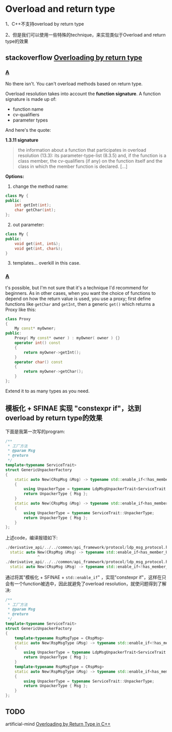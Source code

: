 # Overload and return type

1、C++不支持overload by return type

2、但是我们可以使用一些特殊的technique，来实现类似于Overload and return type的效果

## stackoverflow [Overloading by return type](https://stackoverflow.com/questions/9568852/overloading-by-return-type)

### [A](https://stackoverflow.com/a/9568890)

No there isn't. You can't overload methods based on return type.

Overload resolution takes into account the **function signature**. A function signature is made up of:

- function name
- cv-qualifiers
- parameter types

And here's the quote:

**1.3.11 signature**

> the information about a function that participates in overload resolution (13.3): its parameter-type-list (8.3.5) and, if the function is a class member, the cv-qualifiers (if any) on the function itself and the class in which the member function is declared. [...]

**Options:**

1) change the method name:

```cpp
class My {
public:
    int getInt(int);
    char getChar(int);
};
```

2) out parameter:

```cpp
class My {
public:
    void get(int, int&);
    void get(int, char&);
}
```

3) templates... overkill in this case.

### [A](https://stackoverflow.com/a/9569120)

t's possible, but I'm not sure that it's a technique I'd recommend for beginners. As in other cases, when you want the choice of functions to depend on how the return value is used, you use a proxy; first define functions like `getChar` and `getInt`, then a generic `get()` which returns a Proxy like this:

```cpp
class Proxy
{
    My const* myOwner;
public:
    Proxy( My const* owner ) : myOwner( owner ) {}
    operator int() const
    {
        return myOwner->getInt();
    }
    operator char() const
    {
        return myOwner->getChar();
    }
};
```

Extend it to as many types as you need.



## 模板化 + SFINAE 实现 "constexpr if"，达到 overload by return type的效果

下面是我第一次写的program: 

```C++
/**
 * 工厂方法
 * @param Msg
 * @return
 */
template<typename ServiceTrait>
struct GenericUnpackerFactory
{
	static auto New(CRspMsg &Msg) -> typename std::enable_if<!has_member_UnpackerType<ServiceTrait>::value,typename LdpMsgUnpackerTrait<ServiceTrait::ServiceMsgType, typename ServiceTrait::RspFieldType>::UnpackerType>::type
	{
		using UnpackerType = typename LdpMsgUnpackerTrait<ServiceTrait::ServiceMsgType, typename ServiceTrait::RspFieldType>::UnpackerType;
		return UnpackerType { Msg };
	}
	static auto New(CRspMsg &Msg) -> typename std::enable_if<has_member_UnpackerType<ServiceTrait>::value,typename ServiceTrait::UnpackerType>::type
	{
		using UnpackerType = typename ServiceTrait::UnpackerType;
		return UnpackerType { Msg };
	}
};
```

上述code，编译报错如下:

```c++
./derivative_api/../../common/api_framework/protocol/ldp_msg_protocol.h:800:14: 错误：‘static typename std::enable_if<has_member_UnpackerType<ServiceTrait>::value, typename ServiceTrait::UnpackerType>::type GenericUnpackerFactory<ServiceTrait>::New(CRspMsg&)’无法被重载
  static auto New(CRspMsg &Msg) -> typename std::enable_if<has_member_UnpackerType<ServiceTrait>::value,typename ServiceTrait::UnpackerType>::type
              ^
./derivative_api/../../common/api_framework/protocol/ldp_msg_protocol.h:795:14: 错误：与‘static typename std::enable_if<(! has_member_UnpackerType<ServiceTrait>::value), typename LdpMsgUnpackerTrait<ServiceTrait:: ServiceMsgType, typename ServiceTrait::RspFieldType>::UnpackerType>::type GenericUnpackerFactory<ServiceTrait>::New(CRspMsg&)’
  static auto New(CRspMsg &Msg) -> typename std::enable_if<!has_member_UnpackerType<ServiceTrait>::value,typename LdpMsgUnpackerTrait<ServiceTrait::ServiceMsgType, typename ServiceTrait::RspFieldType>::UnpackerType>::type

```



通过将其"模板化 + SFINAE + `std::enable_if`" ，实现"constexpr if"，这样在只会有一个function被选中，因此就避免了overload resolution，就使问题得到了解决:

```C++
/**
 * 工厂方法
 * @param Msg
 * @return
 */
template<typename ServiceTrait>
struct GenericUnpackerFactory
{
	template<typename RspMsgType = CRspMsg>
	static auto New(RspMsgType &Msg) -> typename std::enable_if<!has_member_UnpackerType<ServiceTrait>::value,typename LdpMsgUnpackerTrait<ServiceTrait::ServiceMsgType, typename ServiceTrait::RspFieldType>::UnpackerType>::type
	{
		using UnpackerType = typename LdpMsgUnpackerTrait<ServiceTrait::ServiceMsgType, typename ServiceTrait::RspFieldType>::UnpackerType;
		return UnpackerType { Msg };
	}
	template<typename RspMsgType = CRspMsg>
	static auto New(RspMsgType &Msg) -> typename std::enable_if<has_member_UnpackerType<ServiceTrait>::value,typename ServiceTrait::UnpackerType>::type
	{
		using UnpackerType = typename ServiceTrait::UnpackerType;
		return UnpackerType { Msg };
	}
};
```



## TODO

artificial-mind [Overloading by Return Type in C++](https://artificial-mind.net/blog/2020/10/10/return-type-overloading)

